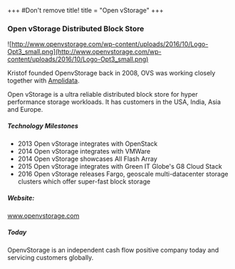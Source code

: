+++
#Don't remove title!
title = "Open vStorage"
+++

### Open vStorage Distributed Block Store

![http://www.openvstorage.com/wp-content/uploads/2016/10/Logo-Opt3_small.png](http://www.openvstorage.com/wp-content/uploads/2016/10/Logo-Opt3_small.png)

Kristof founded OpenvStorage back in 2008, OVS was working closely together with [Amplidata](http://incubaid.com/exits/Amplidata/).

Open vStorage is a ultra reliable distributed block store for hyper performance storage workloads.
It has customers in the USA, India, Asia and Europe.

##### Technology Milestones

* 2013 Open vStorage integrates with OpenStack
* 2014 Open vStorage integrates with VMWare
* 2014 Open vStorage showcases All Flash Array
* 2015 Open vStorage integrates with Green IT Globe's G8 Cloud Stack
* 2016 Open vStorage releases Fargo, geoscale multi-datacenter storage clusters which offer super-fast block storage

##### Website:

<a href="http://www.openvstorage.com" target="_blank">www.openvstorage.com</a>

##### Today

OpenvStorage is an independent cash flow positive company today and servicing customers globally.
